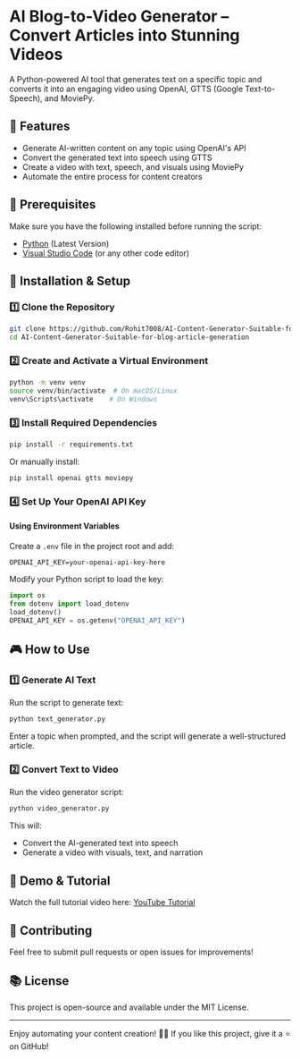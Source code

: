 # AI Blog-to-Video Generator – Convert Articles into Stunning Videos

A Python-powered AI tool that generates text on a specific topic and converts it into an engaging video using OpenAI, GTTS (Google Text-to-Speech), and MoviePy.

## 🚀 Features
- Generate AI-written content on any topic using OpenAI's API
- Convert the generated text into speech using GTTS
- Create a video with text, speech, and visuals using MoviePy
- Automate the entire process for content creators

## 📌 Prerequisites
Make sure you have the following installed before running the script:
- [Python](https://www.python.org/downloads/) (Latest Version)
- [Visual Studio Code](https://code.visualstudio.com/download) (or any other code editor)

## 🔧 Installation & Setup
### 1️⃣ Clone the Repository
```bash
git clone https://github.com/Rohit7008/AI-Content-Generator-Suitable-for-blog-article-generation.git
cd AI-Content-Generator-Suitable-for-blog-article-generation
```

### 2️⃣ Create and Activate a Virtual Environment
```bash
python -m venv venv
source venv/bin/activate  # On macOS/Linux
venv\Scripts\activate    # On Windows
```

### 3️⃣ Install Required Dependencies
```bash
pip install -r requirements.txt
```
Or manually install:
```bash
pip install openai gtts moviepy
```

### 4️⃣ Set Up Your OpenAI API Key
#### Using Environment Variables
Create a `.env` file in the project root and add:
```env
OPENAI_API_KEY=your-openai-api-key-here
```
Modify your Python script to load the key:
```python
import os
from dotenv import load_dotenv
load_dotenv()
OPENAI_API_KEY = os.getenv("OPENAI_API_KEY")
```

## 🎮 How to Use
### 1️⃣ Generate AI Text
Run the script to generate text:
```bash
python text_generator.py
```
Enter a topic when prompted, and the script will generate a well-structured article.

### 2️⃣ Convert Text to Video
Run the video generator script:
```bash
python video_generator.py
```
This will:
- Convert the AI-generated text into speech
- Generate a video with visuals, text, and narration

## 🎥 Demo & Tutorial
Watch the full tutorial video here:
[YouTube Tutorial](https://youtu.be/AVgBTwbwOkg)

## 🐝 Contributing
Feel free to submit pull requests or open issues for improvements!

## 📚 License
This project is open-source and available under the MIT License.

---

Enjoy automating your content creation! 🚀🎥 If you like this project, give it a ⭐ on GitHub!

